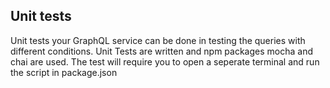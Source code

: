 ## Unit tests

Unit tests your GraphQL service can be done in testing the queries with different conditions. Unit Tests are written and npm packages mocha and chai are used. The test will require you to open a seperate terminal and run the script in package.json